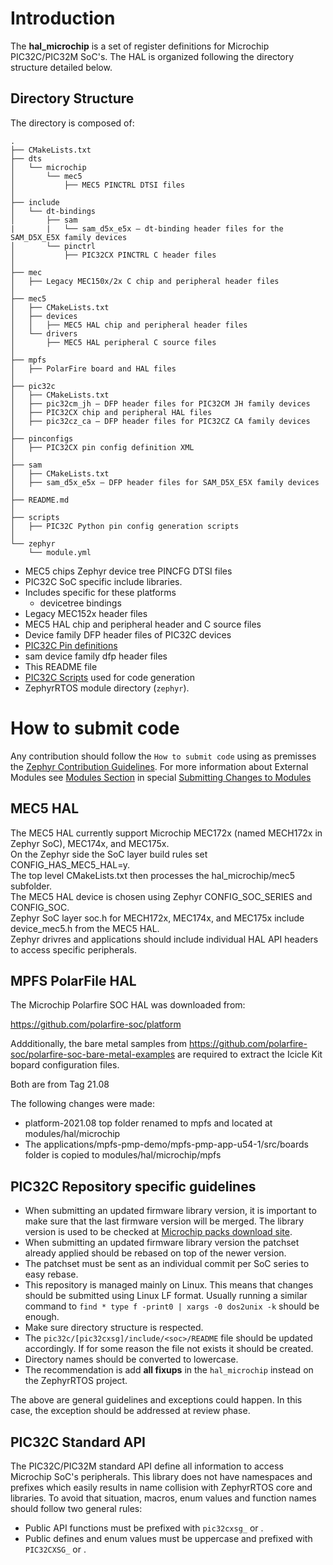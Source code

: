 # Introduction

The **hal_microchip** is a set of register definitions for Microchip PIC32C/PIC32M SoC's.
The HAL is organized following the directory structure detailed below.

## Directory Structure

The directory is composed of:

```
.
├── CMakeLists.txt
├── dts
│   └── microchip
│       └── mec5
│           ├── MEC5 PINCTRL DTSI files
│
├── include
│   └── dt-bindings
│       ├── sam
|       |   └── sam_d5x_e5x — dt-binding header files for the SAM_D5X_E5X family devices
│       └── pinctrl
│           ├── PIC32CX PINCTRL C header files
│
├── mec
│   ├── Legacy MEC150x/2x C chip and peripheral header files
│
├── mec5
│   ├── CMakeLists.txt
│   ├── devices
│   │   ├── MEC5 HAL chip and peripheral header files
│   └── drivers
│       ├── MEC5 HAL peripheral C source files
│
├── mpfs
│   ├── PolarFire board and HAL files
│
├── pic32c
│   ├── CMakeLists.txt
│   ├── pic32cm_jh — DFP header files for PIC32CM JH family devices
│   ├── PIC32CX chip and peripheral HAL files
│   ├── pic32cz_ca — DFP header files for PIC32CZ CA family devices
│
├── pinconfigs
│   ├── PIC32CX pin config definition XML
│
├── sam
│   ├── CMakeLists.txt
│   ├── sam_d5x_e5x — DFP header files for SAM_D5X_E5X family devices
│
├── README.md
│
├── scripts
│   ├── PIC32C Python pin config generation scripts
│
└── zephyr
    └── module.yml

```

 - MEC5 chips Zephyr device tree PINCFG DTSI files
 - PIC32C SoC specific include libraries.
 - Includes specific for these platforms
   - devicetree bindings
 - Legacy MEC152x header files
 - MEC5 HAL chip and peripheral header and C source files
 - Device family DFP header files of PIC32C devices
 - [PIC32C Pin definitions](pinconfigs/README.md)
 - sam device family dfp header files
 - This README file
 - [PIC32C Scripts](scripts/README.md) used for code generation
 - ZephyrRTOS module directory (`zephyr`).

# How to submit code

Any contribution should follow the `How to submit code` using as premisses the
[Zephyr Contribution Guidelines](https://docs.zephyrproject.org/latest/contribute/index.html).
For more information about External Modules see
[Modules Section](https://docs.zephyrproject.org/latest/develop/modules.html) in special
[Submitting Changes to Modules](https://docs.zephyrproject.org/latest/develop/modules.html#submitting-changes-to-modules)

## MEC5 HAL
The MEC5 HAL currently support Microchip MEC172x (named MECH172x in Zephyr SoC), MEC174x, and MEC175x.<br/>
On the Zephyr side the SoC layer build rules set CONFIG_HAS_MEC5_HAL=y.<br/>
The top level CMakeLists.txt then processes the hal_microchip/mec5 subfolder.<br/>
The MEC5 HAL device is chosen using Zephyr CONFIG_SOC_SERIES and CONFIG_SOC.<br/>
Zephyr SoC layer soc.h for MECH172x, MEC174x, and MEC175x include device_mec5.h from the MEC5 HAL.<br/>
Zephyr drivres and applications should include individual HAL API headers to access specific peripherals.<br/>

## MPFS PolarFile HAL
The Microchip Polarfire SOC HAL was downloaded from:

https://github.com/polarfire-soc/platform

Addditionally, the bare metal samples from https://github.com/polarfire-soc/polarfire-soc-bare-metal-examples
are required to extract the Icicle Kit bopard configuration files.

Both are from Tag 21.08

The following changes were made:

 - platform-2021.08 top folder renamed to mpfs and located at modules/hal/microchip
 - The applications/mpfs-pmp-demo/mpfs-pmp-app-u54-1/src/boards folder is copied to modules/hal/microchip/mpfs

## PIC32C Repository specific guidelines

 - When submitting an updated firmware library version, it is important to make
   sure that the last firmware version will be merged. The library version is
   used to be checked at [Microchip packs download site](https://packs.download.microchip.com/).
 - When submitting an updated firmware library version the patchset already
   applied should be rebased on top of the newer version.
 - The patchset must be sent as an individual commit per SoC series to easy rebase.
 - This repository is managed mainly on Linux. This means that changes should
   be submitted using Linux LF format. Usually running a similar command to
   `find * type f -print0 | xargs -0 dos2unix -k` should be enough.
 - Make sure directory structure is respected.
 - The `pic32c/[pic32cxsg]/include/<soc>/README` file should be updated accordingly.
   If for some reason the file not exists it should be created.
 - Directory names should be converted to lowercase.
 - The recommendation is add **all fixups** in the `hal_microchip` instead on the
   ZephyrRTOS project.

The above are general guidelines and exceptions could happen. In this case, the
exception should be addressed at review phase.

## PIC32C Standard API

The PIC32C/PIC32M standard API define all information to access Microchip SoC's
peripherals. This library does not have namespaces and prefixes which
easily results in name collision with ZephyrRTOS core and libraries. To avoid
that situation, macros, enum values and function names should follow two
general rules:

 - Public API functions must be prefixed with `pic32cxsg_` or .
 - Public defines and enum values must be uppercase and prefixed with `PIC32CXSG_`
   or .
